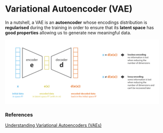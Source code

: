 # Variational Autoencoder (VAE)

In a nutshell, a VAE is an **autoencoder** whose encodings distribution is **regularised** during the training in order to ensure that its **latent space** has **good properties** allowing us to generate new meaningful data.

![Image](../data/VAE/encodeco.png)




### References
[Understanding Variational Autoencoders (VAEs)](https://towardsdatascience.com/understanding-variational-autoencoders-vaes-f70510919f73)

